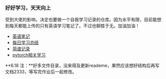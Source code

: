 ### 好好学习，天天向上

受到大佬的影响，决定也要做一个自我学习记录的仓库。因为水平有限，目前能想到每天都能上传的只有英语学习笔记了。不过也聊胜于无。加油加油！



- [英语笔记](/英语笔记/README.md)
- [每日学习总结](/每日学习总结/README.md)
- [简谱记录](/简谱记录/README.md)
- [pytorch相关学习](/pytorch相关学习/README.md)





**6.18 注：**好多文件目录，没来得及更新reademe，果然应该想好结构后再写文档2333，等写完作业后一起修改。